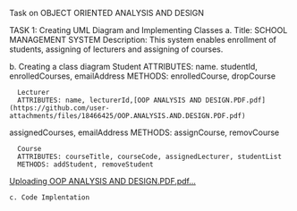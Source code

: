 Task on OBJECT ORIENTED ANALYSIS AND DESIGN

TASK 1: Creating UML Diagram and Implementing Classes
  a. Title: SCHOOL MANAGEMENT SYSTEM
      Description: This system enables enrollment of students, assigning of lecturers and assigning of courses.
 
  b. Creating a class diagram
      Student
      ATTRIBUTES: name. studentId, enrolledCourses, emailAddress
      METHODS: enrolledCourse, dropCourse

      Lecturer
      ATTRIBUTES: name, lecturerId,[OOP ANALYSIS AND DESIGN.PDF.pdf](https://github.com/user-attachments/files/18466425/OOP.ANALYSIS.AND.DESIGN.PDF.pdf)
 assignedCourses, emailAddress
      METHODS: assignCourse, removCourse

      Course
      ATTRIBUTES: courseTitle, courseCode, assignedLecturer, studentList
      METHODS: addStudent, removeStudent

[Uploading OOP ANALYSIS AND DESIGN.PDF.pdf…]()



    c. Code Implentation
    
